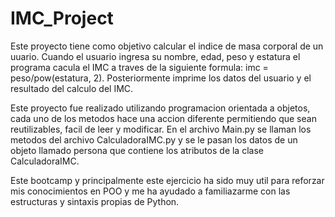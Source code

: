 # IMC_Project

Este proyecto tiene como objetivo calcular el indice de masa corporal de un uuario. 
Cuando el usuario ingresa su nombre, edad, peso y estatura el programa cacula el IMC a traves de la siguiente formula: imc = peso/pow(estatura, 2). Posteriormente imprime los datos del usuario y el resultado del calculo del IMC. 

Este proyecto fue realizado utilizando programacion orientada a objetos, cada uno de los metodos hace una accion diferente permitiendo que sean reutilizables, facil de leer y modificar. En el archivo Main.py se llaman los metodos del archivo CalculadoraIMC.py y se le pasan los datos de un objeto llamado persona que contiene los atributos de la clase CalculadoraIMC. 

Este bootcamp y principalmente este ejercicio ha sido muy util para reforzar mis conocimientos en POO y me ha ayudado a familiazarme con las estructuras y sintaxis propias de Python. 
